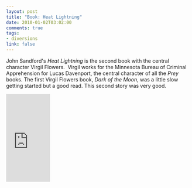 ```yaml
--- 
layout: post
title: "Book: Heat Lightning"
date: 2010-01-02T03:02:00
comments: true
tags:
- diversions
link: false
---
```

John Sandford's <em>Heat Lightning</em> is the second book with the central character Virgil Flowers.  Virgil works for the Minnesota Bureau of Criminal Apprehension for Lucas Davenport, the central character of all the <em>Prey</em> books. The first Virgil Flowers book, <em>Dark of the Moon</em>, was a little slow getting started but a good read. This second story was very good.

<iframe src="http://rcm.amazon.com/e/cm?lt1=_blank&bc1=000000&IS2=1&bg1=FFFFFF&fc1=000000&lc1=0000FF&t=zanshinnet&o=1&p=8&l=as1&m=amazon&f=ifr&md=10FE9736YVPPT7A0FBG2&asins=0399155279" style="width:120px;height:240px;" scrolling="no" marginwidth="0" marginheight="0" frameborder="0"></iframe>
